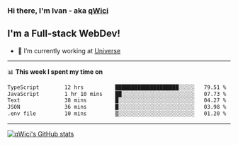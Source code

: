 ### Hi there, I'm Ivan - aka [qWici][website]

## I'm a Full-stack WebDev!
- 🔭 I’m currently working at [Universe][universe]

---

📊 **This week I spent my time on**
<!--START_SECTION:waka-->

```txt
TypeScript        12 hrs          ████████████████████░░░░░   79.51 %
JavaScript        1 hr 10 mins    ██░░░░░░░░░░░░░░░░░░░░░░░   07.73 %
Text              38 mins         █░░░░░░░░░░░░░░░░░░░░░░░░   04.27 %
JSON              36 mins         █░░░░░░░░░░░░░░░░░░░░░░░░   03.98 %
.env file         10 mins         ▒░░░░░░░░░░░░░░░░░░░░░░░░   01.20 %
```

<!--END_SECTION:waka-->

---

[![qWici's GitHub stats](https://github-readme-stats.vercel.app/api?username=qWici)](https://github.com/qWici/github-readme-stats)

[website]: https://devkucher.com
[twitter]: https://twitter.com/KucherDev
[linkedin]: https://www.linkedin.com/in/ivankucher
[universe]: https://universeapps.limited
